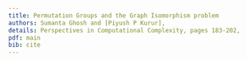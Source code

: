 ```yaml
---
title: Permutation Groups and the Graph Isomorphism problem
authors: Sumanta Ghosh and [Piyush P Kurur],
details: Perspectives in Computational Complexity, pages 183-202,
pdf: main
bib: cite
---
```

